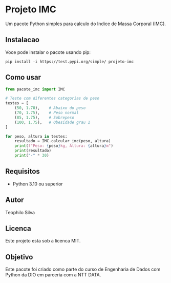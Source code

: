 # Projeto IMC

Um pacote Python simples para calculo do Indice de Massa Corporal (IMC).

## Instalacao

Voce pode instalar o pacote usando pip:

```
pip install -i https://test.pypi.org/simple/ projeto-imc
```

## Como usar

```python
from pacote_imc import IMC

# Teste com diferentes categorias de peso
testes = [
    (50, 1.70),    # Abaixo do peso
    (70, 1.75),    # Peso normal
    (85, 1.75),    # Sobrepeso
    (100, 1.75),   # Obesidade grau 1
]

for peso, altura in testes:
    resultado = IMC.calcular_imc(peso, altura)
    print(f"Peso: {peso}kg, Altura: {altura}m")
    print(resultado)
    print("-" * 30)
```

## Requisitos

- Python 3.10 ou superior

## Autor

Teophilo Silva

## Licenca

Este projeto esta sob a licenca MIT.

## Objetivo

Este pacote foi criado como parte do curso de Engenharia de Dados com Python da DIO em parceria com a NTT DATA.
